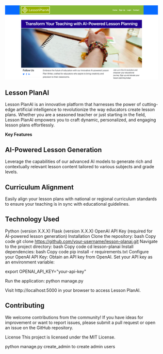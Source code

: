 ![Alt text](static/images/front.png)

## Lesson PlanAI

<p>Lesson PlanAI is an innovative platform that harnesses the power of cutting-edge artificial intelligence to revolutionize the way educators create lesson plans. Whether you are a seasoned teacher or just starting in the field, Lesson PlanAI empowers you to craft dynamic, personalized, and engaging lesson plans effortlessly.

**Key Features**

<h2>AI-Powered Lesson Generation</h2>
Leverage the capabilities of our advanced AI models to generate rich and contextually relevant lesson content tailored to various subjects and grade levels.

**<h2>Curriculum Alignment** </h2>
<p>Easily align your lesson plans with national or regional curriculum standards to ensure your teaching is in sync with educational guidelines.</p>


**<h2>Technology Used**</h2>

Python (version X.X.X)
Flask (version X.X.X)
OpenAI API Key (required for AI-powered lesson generation)
Installation
Clone the repository:
bash
Copy code
git clone https://github.com/your-username/lesson-planai.git
Navigate to the project directory:
bash
Copy code
cd lesson-planai
Install dependencies:
bash
Copy code
pip install -r requirements.txt
Configure your OpenAI API Key:
Obtain an API key from OpenAI.
Set your API key as an environment variable:

export OPENAI_API_KEY="your-api-key"

Run the application: python manage.py

Visit http://localhost:5000 in your browser to access Lesson PlanAI.

**<h2>Contributing**</h2>
We welcome contributions from the community! If you have ideas for improvement or want to report issues, please submit a pull request or open an issue on the GitHub repository.

License
This project is licensed under the MIT License.


python manage.py create_admin to create admin users